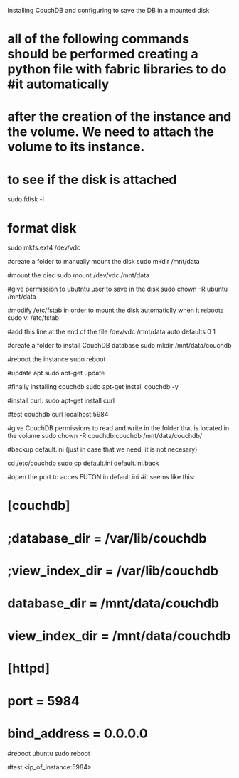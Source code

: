 Installing CouchDB and configuring to save the DB in a mounted disk

# all of the following commands should be performed creating a python file with fabric libraries to do #it automatically
# after the creation of the instance and the volume. We need to attach the volume to its instance.
# to see if the disk is attached
sudo fdisk -l 
# format disk
sudo mkfs.ext4 /dev/vdc

#create a folder to manually mount the disk
sudo mkdir /mnt/data

#mount the disc
sudo mount /dev/vdc /mnt/data

#give permission to ubutntu user to save in the disk
sudo chown -R ubuntu /mnt/data

#modify /etc/fstab in order to mount the disk automaticlly when it reboots
sudo vi /etc/fstab

#add this line at the end of the file
/dev/vdc        /mnt/data       auto    defaults        0       1


#create a folder to install CouchDB database
sudo mkdir /mnt/data/couchdb

#reboot the instance
sudo reboot

#update apt
sudo apt-get update

#finally installing couchdb
sudo apt-get install couchdb -y

#install curl:
sudo apt-get install curl

#test couchdb
curl localhost:5984

#give CouchDB permissions to read and write in the folder that is located in the volume
sudo chown -R couchdb:couchdb /mnt/data/couchdb/

#backup default.ini (just in case that we need, it is not necesary)

cd /etc/couchdb
sudo cp default.ini default.ini.back

#open the port to acces FUTON in default.ini
#it seems like this:
#	[couchdb]
#	;database_dir = /var/lib/couchdb
#	;view_index_dir = /var/lib/couchdb
#	database_dir = /mnt/data/couchdb
#	view_index_dir = /mnt/data/couchdb
# [httpd]
# port = 5984
# bind_address = 0.0.0.0

#reboot ubuntu
sudo reboot

#test <ip_of_instance:5984>
